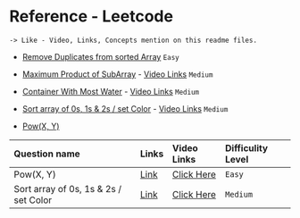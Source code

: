 # Reference - Leetcode
```
-> Like - Video, Links, Concepts mention on this readme files.
```
- [Remove Duplicates from sorted Array](https://leetcode.com/problems/remove-duplicates-from-sorted-array/submissions/1504830227/) `Easy`

- [Maximum Product of SubArray](https://github.com/Jaykant-yadav/Data-Structure-Algorithm/blob/main/Leetcode/maxProductSubArray.java) - [Video Links](https://www.youtube.com/watch?v=hnswaLJvr6g) `Medium`

- [Container With Most Water](https://leetcode.com/problems/container-with-most-water/description/) - [Video Links](https://www.youtube.com/watch?v=EbkMABpP52U&list=PLfqMhTWNBTe137I_EPQd34TsgV6IO55pt&index=15) `Medium`


- [Sort array of 0s, 1s & 2s / set Color](https://leetcode.com/problems/sort-colors/description/) - [Video Links](https://www.youtube.com/watch?v=J48aGjfjYTI&list=PLfqMhTWNBTe137I_EPQd34TsgV6IO55pt&index=25) `Medium`

- [Pow(X, Y)](https://leetcode.com/problems/powx-n/description/)

| Question name | Links         | Video Links                       |Difficulity Level |
| :--------     | :-------      | :-------------------------------- | :--------------  |
| Pow(X, Y)          | [Link](https://leetcode.com/problems/powx-n/description/)      | [Click Here](https://leetcode.com/problems/powx-n/description/)| `Easy`           | 
| Sort array of 0s, 1s & 2s / set Color          | [Link](https://leetcode.com/problems/sort-colors/description/)      | [Click Here](https://www.youtube.com/watch?v=J48aGjfjYTI&list=PLfqMhTWNBTe137I_EPQd34TsgV6IO55pt&index=25)| `Medium`           | 
         